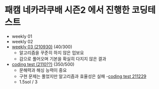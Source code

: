 # 패캠 네카라쿠배 시즌2 에서 진행한 코딩테스트

- weekly 01
- weekly 02
- [weekly 03 (210930)](./weekly03_210930) (40/300)
  - 알고리즘을 꾸준히 하지 않은 업보요
  - 감으로 풀어오며 기본을 확실히 다지지 않은 결과
- [coding test (2110??)](./weekly04_211028) (350/500)
  - 문해력과 해싱 능력이 중요
  - 구현 문제는 풀었지만 알고리즘과 효율성은 실패 -[coding test 211229](./weekly11_211228)
  - 1.5sol / 3
